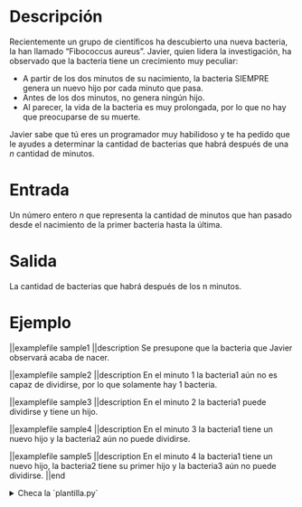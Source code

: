 # Descripción

Recientemente un grupo de científicos ha descubierto una nueva bacteria, la han llamado “Fibococcus aureus”. Javier, quien lidera la investigación, ha observado que la bacteria tiene un crecimiento muy peculiar:

- A partir de los dos minutos de su nacimiento, la bacteria SIEMPRE genera un nuevo hijo por cada minuto que pasa.
- Antes de los dos minutos, no genera ningún hijo.
- Al parecer, la vida de la bacteria es muy prolongada, por lo que no hay que preocuparse de su muerte.

Javier sabe que tú eres un programador muy habilidoso y te ha pedido que le ayudes a determinar la cantidad de bacterias que habrá después de una $n$ cantidad de minutos.

# Entrada

Un número entero $n$ que representa la cantidad de minutos que han pasado desde el nacimiento de la primer bacteria hasta la última.

# Salida

La cantidad de bacterias que habrá después de los n minutos.

# Ejemplo

||examplefile
sample1
||description
Se presupone que la bacteria que Javier observará acaba de nacer.

||examplefile
sample2
||description
En el minuto 1 la bacteria1 aún no es capaz de dividirse, por lo que solamente hay 1 bacteria.

||examplefile
sample3
||description
En el minuto 2 la bacteria1 puede dividirse y tiene un hijo.

||examplefile
sample4
||description
En el minuto 3 la bacteria1 tiene un nuevo hijo y la bacteria2 aún no puede dividirse.

||examplefile
sample5
||description
En el minuto 4 la bacteria1 tiene un nuevo hijo, la bacteria2 tiene su primer hijo y la bacteria3 aún no puede dividirse.
||end

<details><summary>Checa la `plantilla.py`</summary>

{{plantilla.py}}

</details>
